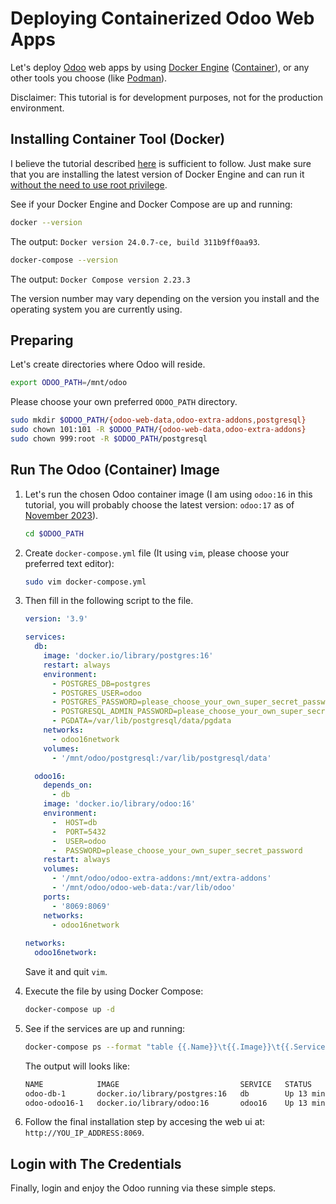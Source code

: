 # Deploying Containerized Odoo Web Apps

Let's deploy [Odoo](https://github.com/odoo/odoo) web apps by using [Docker Engine](https://docs.docker.com/engine/) ([Container](https://www.docker.com/resources/what-container/)), or any other tools you choose (like [Podman](https://podman.io/)).

Disclaimer: This tutorial is for development purposes, not for the production environment.

## Installing Container Tool (Docker)

I believe the tutorial described [here](https://docs.docker.com/engine/install/) is sufficient to follow. Just make sure that you are installing the latest version of Docker Engine and can run it [without the need to use root privilege](https://docs.docker.com/engine/install/linux-postinstall/#manage-docker-as-a-non-root-user).

See if your Docker Engine and Docker Compose are up and running:

~~~bash
docker --version
~~~

The output: `Docker version 24.0.7-ce, build 311b9ff0aa93`.

~~~bash
docker-compose --version
~~~

The output: `Docker Compose version 2.23.3`

The version number may vary depending on the version you install and the operating system you are currently using.

## Preparing

Let's create directories where Odoo will reside.

~~~bash
export ODOO_PATH=/mnt/odoo
~~~

Please choose your own preferred `ODOO_PATH` directory.

~~~bash
sudo mkdir $ODOO_PATH/{odoo-web-data,odoo-extra-addons,postgresql}
sudo chown 101:101 -R $ODOO_PATH/{odoo-web-data,odoo-extra-addons}
sudo chown 999:root -R $ODOO_PATH/postgresql
~~~

## Run The Odoo (Container) Image

1. Let's run the chosen Odoo container image (I am using `odoo:16` in this tutorial, you will probably choose the latest version: `odoo:17` as of [November 2023](https://www.odoo.com/odoo-17-release-notes)).

    ~~~bash
    cd $ODOO_PATH
    ~~~

2. Create `docker-compose.yml` file (It using `vim`, please choose your preferred text editor):

    ~~~bash
    sudo vim docker-compose.yml
    ~~~

3. Then fill in the following script to the file.

    ~~~yaml
    version: '3.9'

    services:
      db:
        image: 'docker.io/library/postgres:16'
        restart: always
        environment:
          - POSTGRES_DB=postgres
          - POSTGRES_USER=odoo
          - POSTGRES_PASSWORD=please_choose_your_own_super_secret_password
          - POSTGRESQL_ADMIN_PASSWORD=please_choose_your_own_super_secret_password
          - PGDATA=/var/lib/postgresql/data/pgdata
        networks:
          - odoo16network
        volumes:
          - '/mnt/odoo/postgresql:/var/lib/postgresql/data'

      odoo16:
        depends_on:
          - db
        image: 'docker.io/library/odoo:16'
        environment:
          -  HOST=db
          -  PORT=5432
          -  USER=odoo
          -  PASSWORD=please_choose_your_own_super_secret_password
        restart: always
        volumes:
          - '/mnt/odoo/odoo-extra-addons:/mnt/extra-addons'
          - '/mnt/odoo/odoo-web-data:/var/lib/odoo'
        ports:
          - '8069:8069'
        networks:
          - odoo16network
        
    networks:
      odoo16network:
    ~~~

    Save it and quit `vim`.

4. Execute the file by using Docker Compose:

    ~~~bash
    docker-compose up -d
    ~~~

5. See if the services are up and running:

    ~~~bash
    docker-compose ps --format "table {{.Name}}\t{{.Image}}\t{{.Service}}\t{{.Status}}\t{{.Ports}}"
    ~~~

    The output will looks like:

    ~~~bash
    NAME            IMAGE                           SERVICE   STATUS          PORTS
    odoo-db-1       docker.io/library/postgres:16   db        Up 13 minutes   5432/tcp
    odoo-odoo16-1   docker.io/library/odoo:16       odoo16    Up 13 minutes   0.0.0.0:8069->8069/tcp, :::8069->8069/tcp, 8071-8072/tcp
    ~~~

6. Follow the final installation step by accesing the web ui at: `http://YOU_IP_ADDRESS:8069`.

## Login with The Credentials

Finally, login and enjoy the Odoo running via these simple steps.
